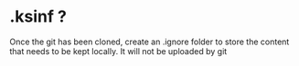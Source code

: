 # .ksinf ?

Once the git has been cloned, create an .ignore folder to store the content that needs to be kept locally. It will not be uploaded by git